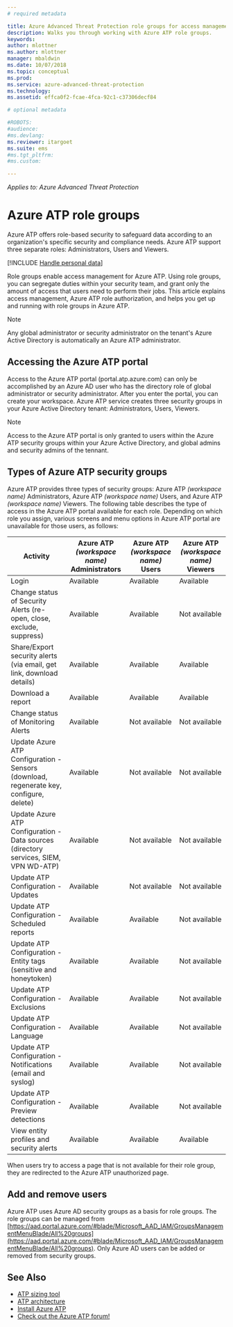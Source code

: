```yaml
---
# required metadata

title: Azure Advanced Threat Protection role groups for access management | Microsoft Docs
description: Walks you through working with Azure ATP role groups.
keywords:
author: mlottner
ms.author: mlottner
manager: mbaldwin
ms.date: 10/07/2018
ms.topic: conceptual
ms.prod:
ms.service: azure-advanced-threat-protection
ms.technology:
ms.assetid: effca0f2-fcae-4fca-92c1-c37306decf84

# optional metadata

#ROBOTS:
#audience:
#ms.devlang:
ms.reviewer: itargoet
ms.suite: ems
#ms.tgt_pltfrm:
#ms.custom:

---
```


*Applies to: Azure Advanced Threat Protection*




# Azure ATP role groups

Azure ATP offers role-based security to safeguard data according to an organization's specific security and compliance needs. Azure ATP support three separate roles: Administrators, Users and Viewers. 

[!INCLUDE [Handle personal data](../includes/gdpr-intro-sentence.md)]

Role groups enable access management for Azure ATP. Using role groups, you can segregate duties within your security team, and grant only the amount of access that users need to perform their jobs. This article explains access management, Azure ATP role authorization, and helps you get up and running with role groups in Azure ATP.

> [!NOTE]
> Any global administrator or security administrator on the tenant's Azure Active Directory is automatically an Azure ATP administrator.

## Accessing the Azure ATP portal

Access to the Azure ATP portal (portal.atp.azure.com) can only be accomplished by an Azure AD user who has the directory role of global administrator or security administrator. After you enter the portal, you can create your workspace. Azure ATP service creates three security groups in your Azure Active Directory tenant: Administrators, Users, Viewers. 

> [!NOTE]
> Access to the Azure ATP portal is only granted to users within the Azure ATP security groups within your Azure Active Directory, and global admins and security admins of the tennant.


## Types of Azure ATP security groups 

Azure ATP provides three types of security groups: Azure ATP *(workspace name)* Administrators, Azure ATP *(workspace name)* Users, and Azure ATP *(workspace name)* Viewers. The following table describes the type of access in the Azure ATP portal available for each role. Depending on which role you assign, various screens and menu options in Azure ATP portal are unavailable for those users, as follows:

|Activity |Azure ATP *(workspace name)* Administrators|Azure ATP *(workspace name)* Users|Azure ATP *(workspace name)* Viewers|
|----|----|----|----|
|Login|Available|Available|Available|
|Change status of Security Alerts (re-open, close, exclude, suppress)|Available|Available|Not available|
|Share/Export security alerts (via email, get link, download details)|Available|Available|Available|
|Download a report|Available|Available|Available|
|Change status of Monitoring Alerts|Available|Not available|Not available|
|Update Azure ATP Configuration - Sensors (download, regenerate key, configure, delete)|Available|Not available|Not available|
|Update Azure ATP Configuration - Data sources (directory services, SIEM, VPN WD-ATP)|Available|Not available|Not available|
|Update ATP Configuration - Updates|Available|Not available|Not available|
|Update ATP Configuration -Scheduled reports|Available|Available|Not available|
|Update ATP Configuration -Entity tags (sensitive and honeytoken)|Available|Available|Not available|
|Update ATP Configuration -Exclusions|Available|Available|Not available|
|Update ATP Configuration -Language|Available|Available|Not available|
|Update ATP Configuration -Notifications (email and syslog)|Available|Available|Not available|
|Update ATP Configuration -Preview detections|Available|Available|Not available|
|View entity profiles and security alerts|Available|Available|Available|


When users try to access a page that is not available for their role group, they are redirected to the Azure ATP unauthorized page. 

## Add and remove users 


Azure ATP uses Azure AD security groups as a basis for role groups. The role groups can be managed from [https://aad.portal.azure.com/#blade/Microsoft_AAD_IAM/GroupsManagementMenuBlade/All%20groups](https://aad.portal.azure.com/#blade/Microsoft_AAD_IAM/GroupsManagementMenuBlade/All%20groups). Only Azure AD users can be added or removed from security groups. 

## See Also
- [ATP sizing tool](http://aka.ms/aatpsizingtool)
- [ATP architecture](atp-architecture.md)
- [Install Azure ATP](install-atp-step1.md)
- [Check out the Azure ATP forum!](https://aka.ms/azureatpcommunity)

